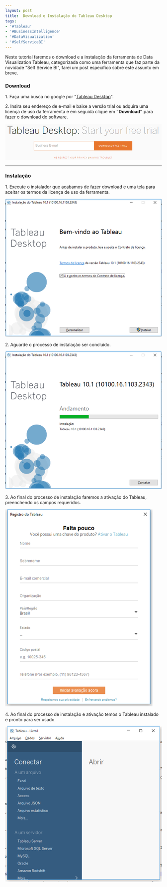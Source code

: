 ```yaml
---
layout: post
title:  Download e Instalação do Tableau Desktop
tags:
- '#Tableau'
- '#BusinessIntelligence'
- '#DataVisualization'
- '#SelfServiceBI'
---
```


<p>Neste tutorial faremos o download e a instalação da ferramenta de Data Visualization Tableau, categorizada como uma ferramenta que faz parte da novidade "Self Service BI", farei um post específico sobre este assunto em breve.</p>

<h3 id="heading3">Download</h3>

<p>1. Faça uma busca no google por "<a href="http://www.tableau.com/products/desktop/download"  target="_blank">Tableau Desktop</a>".</p>

<p>2. Insira seu endereço de e-mail e baixe a versão trial ou adquira uma licença de uso da ferramenta e em seguida clique em <strong>"Download"</strong> para fazer o download do software. </p>

<p><img src="https://raw.githubusercontent.com/mateusblopes/mateusblopes.github.io/master/_posts/img/Tableau1.png" alt="Tableau Desktop - Download Tableau Desktop" /></p>

<hr/>

<h3 id="heading3">Instalação</h3>

<p>1. Execute o instalador que acabamos de fazer download e uma tela para aceitar os termos da licença de uso da ferramenta.</p>

<p><img src="https://raw.githubusercontent.com/mateusblopes/mateusblopes.github.io/master/_posts/img/Tableau2.png" alt="Power BI - Licença de Uso" /></p>

<p>2. Aguarde o processo de instalação ser concluído.</p>

<p><img src="https://raw.githubusercontent.com/mateusblopes/mateusblopes.github.io/master/_posts/img/Tableau3.png" alt="Power BI - Processo de Instalação" /></p>

<p>3. Ao final do processo de instalação faremos a ativação do Tableau, preenchendo os campos requeridos.</p>

<p><img src="https://raw.githubusercontent.com/mateusblopes/mateusblopes.github.io/master/_posts/img/Tableau4.png" alt="Power BI - Ativação do Tableau" /></p>

<p>4. Ao final do processo de instalação e ativação temos o Tableau instalado e pronto para ser usado.</p>

<p><img src="https://raw.githubusercontent.com/mateusblopes/mateusblopes.github.io/master/_posts/img/Tableau5.png" alt="Power BI - Tableau pronto para usar" /></p>
